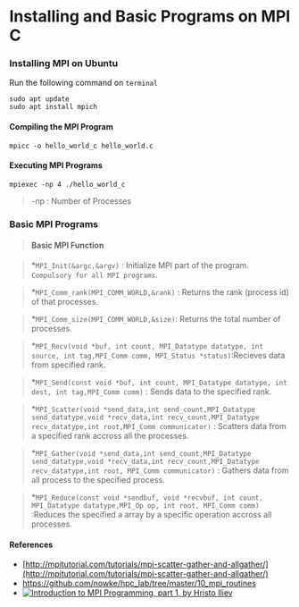 # Installing and Basic Programs on MPI C


### Installing MPI on Ubuntu

Run the following command on `terminal`
```
sudo apt update
sudo apt install mpich
```

#### Compiling the MPI Program

```
mpicc -o hello_world_c hello_world.c
```
#### Executing MPI Programs

```
mpiexec -np 4 ./hello_world_c
```
> -np : Number of Processes


### Basic MPI Programs


>#### Basic MPI Function

>*`MPI_Init(&argc,&argv)` : Initialize MPI part of the program. `Compulsory for all MPI programs`.

>*`MPI_Comm_rank(MPI_COMM_WORLD,&rank)` : Returns the rank (process id) of that processes.

>*`MPI_Comm_size(MPI_COMM_WORLD,&size)`: Returns the total number of processes.

>*`MPI_Recv(void *buf, int count, MPI_Datatype datatype, int source, int tag,MPI_Comm comm, MPI_Status *status)`:Recieves data from specified rank.

>*`MPI_Send(const void *buf, int count, MPI_Datatype datatype, int dest, int tag,MPI_Comm comm)` : Sends data to the specified rank.

>*`MPI_Scatter(void *send_data,int send_count,MPI_Datatype send_datatype,void *recv_data,int recv_count,MPI_Datatype recv_datatype,int root,MPI_Comm communicator)` : Scatters data from a specified rank accross all the processes.

>*`MPI_Gather(void *send_data,int send_count,MPI_Datatype send_datatype,void *recv_data,int recv_count,MPI_Datatype recv_datatype,int root, MPI_Comm communicator)` : Gathers data from all process to the specified process.

>*`MPI_Reduce(const void *sendbuf, void *recvbuf, int count, MPI_Datatype datatype,MPI_Op op, int root, MPI_Comm comm)` :Reduces the specified a array by a specific operation accross all processes.


#### References
* [http://mpitutorial.com/tutorials/mpi-scatter-gather-and-allgather/](http://mpitutorial.com/tutorials/mpi-scatter-gather-and-allgather/)
* https://github.com/nowke/hpc_lab/tree/master/10_mpi_routines
* [![Introduction to MPI Programming, part 1, by Hristo Iliev](http://img.youtube.com/vi/LBgx_S5ougk/0.jpg)](https://www.youtube.com/watch?v=LBgx_S5ougk "Introduction to MPI Programming, part 1, by Hristo Iliev") 